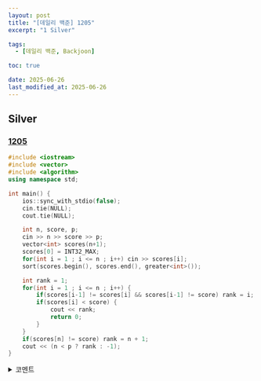 ```yaml
---
layout: post
title: "[데일리 백준] 1205"
excerpt: "1 Silver"

tags:
  - [데일리 백준, Backjoon]

toc: true

date: 2025-06-26
last_modified_at: 2025-06-26
---
```

## Silver
### [1205][def]

```c++
#include <iostream>
#include <vector>
#include <algorithm>
using namespace std;

int main() {
    ios::sync_with_stdio(false);
    cin.tie(NULL);
    cout.tie(NULL);

    int n, score, p;
    cin >> n >> score >> p;
    vector<int> scores(n+1);
    scores[0] = INT32_MAX;
    for(int i = 1 ; i <= n ; i++) cin >> scores[i];
    sort(scores.begin(), scores.end(), greater<int>());

    int rank = 1;
    for(int i = 1 ; i <= n ; i++) {
        if(scores[i-1] != scores[i] && scores[i-1] != score) rank = i;
        if(scores[i] < score) {
            cout << rank;
            return 0;
        }
    }
    if(scores[n] != score) rank = n + 1;
    cout << (n < p ? rank : -1);
}
```

<details>
<summary>코멘트</summary>
<div markdown="1">

- 정렬

</div>
</details>

[def]: https://www.acmicpc.net/problem/1205
